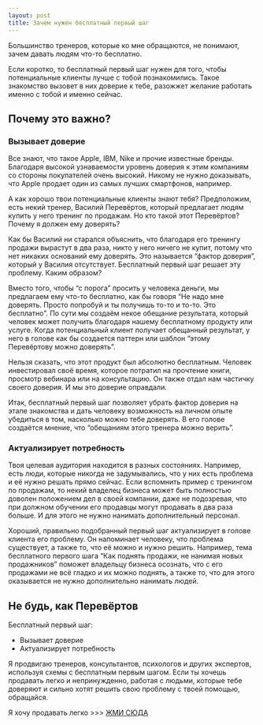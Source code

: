 ```yaml
---
layout: post
title: Зачем нужен бесплатный первый шаг
---
```


Большинство тренеров, которые ко мне обращаются, не понимают, зачем давать людям что-то бесплатно.

Если коротко, то бесплатный первый шаг нужен для того, чтобы потенциальные клиенты лучше с тобой познакомились. Такое знакомство вызовет в них доверие к тебе, разожжет желание работать именно с тобой и именно сейчас.

## Почему это важно?

### Вызывает доверие

Все знают, что такое Apple, IBM, Nike и прочие известные бренды. Благодаря высокой узнаваемости уровень доверия к этим компаниям со стороны покупателей очень высокий. Никому не нужно доказывать, что Apple продает один из самых лучших смартфонов, например.

А как хорошо твои потенциальные клиенты знают тебя? Предположим, есть некий тренер, Василий Перевёртов, который предлагает людям купить у него тренинг по продажам. Но кто такой этот Перевёртов? Почему я должен ему доверять?

Как бы Василий ни старался объяснить, что благодаря его тренингу продажи вырастут в два раза, никто у него ничего не купит, потому что нет никаких оснований ему доверять. Это называется “фактор доверия”, который у Василия отсутствует. Бесплатный первый шаг решает эту проблему. Каким образом?

Вместо того, чтобы “с порога” просить у человека деньги, мы предлагаем ему что-то бесплатно, как бы говоря “Не надо мне доверять. Просто попробуй и ты получишь то-то и то-то. Это бесплатно”. По сути мы создаём некое обещание результата, который человек может получить благодаря нашему бесплатному продукту или услуге. Когда потенциальный клиент получает обещанный результат, у него в голове как бы создается паттерн или шаблон “этому Перевёртову можно доверять”.

Нельзя сказать, что этот продукт был абсолютно бесплатным. Человек инвестировал своё время, которое потратил на прочтение книги, просмотр вебинара или на консультацию. Он также отдал нам частичку своего доверия. И мы это доверие оправдали.

Итак, бесплатный первый шаг позволяет убрать фактор доверия на этапе знакомства и дать человеку возможность на личном опыте убедиться в том, насколько можно тебе доверять. В его голове создаётся мнение, что “обещаниям этого тренера можно верить”.

### Актуализирует потребность

Твоя целевая аудитория находится в разных состояниях. Например, есть люди, которые никогда не задумывались, что у них есть проблема и её нужно решать прямо сейчас. Если вспомнить пример с тренингом по продажам, то некий владелец бизнеса может быть полностью доволен положением дел в своей компании, даже не подозревая, что при должном обучении его продавцы могут продавать в два раза больше. И для этого не нужно нанимать дополнительный персонал.

Хороший, правильно подобранный первый шаг актуализирует в голове клиента его проблему. Он напоминает человеку, что проблема существует, а также то, что её можно и нужно решить. Например, тема бесплатного первого шага “Как поднять продажи, не нанимая новых продажников” поможет владельцу бизнеса осознать, что с его продажами не всё гладко и их можно поднять, а также то, что для этого оказывается не нужно дополнительно нанимать людей.

## Не будь, как Перевёртов

Бесплатный первый шаг:

- Вызывает доверие
- Актуализирует потребность

Я продвигаю тренеров, консультантов, психологов и других экспертов, используя схемы с бесплатным первым шагом. Если ты хочешь продавать легко и непринужденно, работая с людьми, которые тебе доверяют и сильно хотят решить свою проблему с твоей помощью, обращайся.

Я хочу продавать легко >>> [ЖМИ СЮДА](http://icoach.io)

